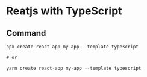 # Reatjs with TypeScript
## Command 
```js
npx create-react-app my-app --template typescript

# or

yarn create react-app my-app --template typescript
```

## 
